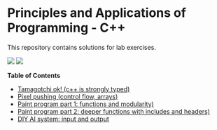 # Principles and Applications of Programming - C++
This repository contains solutions for lab exercises.


![](https://img.shields.io/badge/language-C%2B%2B-green.svg?style=flat-square) ![](https://img.shields.io/badge/framework-OpenFramework-blue.svg?style=flat-square) 


**Table of Contents**
* [Tamagotchi ok! (c++ is strongly typed)](https://github.com/wtznc/Principles-and-Applications-of-Programming-CPP/tree/master/Tamagotchi)
* [Pixel pushing (control flow, arrays)](https://github.com/wtznc/Principles-and-Applications-of-Programming-CPP/tree/master/PixelPushing)
* [Paint program part 1: functions and modularity)](https://github.com/wtznc/Principles-and-Applications-of-Programming-CPP/tree/master/PaintProgram)
* [Paint program part 2: deeper functions with includes and headers)](https://github.com/wtznc/Principles-and-Applications-of-Programming-CPP/tree/master/PaintPart2)
* [DIY AI system: input and output](https://github.com/wtznc/Principles-and-Applications-of-Programming-CPP/tree/master/DIY_AI)
